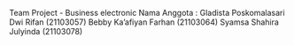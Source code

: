 Team Project - Business electronic
Nama Anggota : 
Gladista Poskomalasari Dwi Rifan (21103057) 
Bebby Ka’afiyan Farhan (21103064) 
Syamsa Shahira Julyinda (21103078) 
